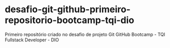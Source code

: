 # desafio-git-github-primeiro-repositorio-bootcamp-tqi-dio
Primeiro repositório criado no desafio de projeto Git GitHub Bootcamp - TQI Fullstack Developer -  DIO  
